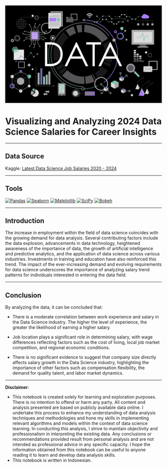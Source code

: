 ![Data Science Salary 2024](https://github.com/DarlyP/Data-Science-Salary-2024/blob/main/DataScience.jpg)

# Visualizing and Analyzing 2024 Data Science Salaries for Career Insights

---


## Data Source

Kaggle: [Latest Data Science Job Salaries 2020 - 2024](https://www.kaggle.com/datasets/saurabhbadole/latest-data-science-job-salaries-2024)

---

## Tools
[<img src="https://img.shields.io/badge/Pandas-150458?style=for-the-badge&logo=pandas&logoColor=white" alt="Pandas" />](https://pandas.pydata.org/)
[<img src="https://img.shields.io/badge/Seaborn-388E3C?style=for-the-badge&logo=seaborn&logoColor=white" alt="Seaborn" />](https://seaborn.pydata.org/)
[<img src="https://img.shields.io/badge/Matplotlib-3776AB?style=for-the-badge&logo=matplotlib&logoColor=white" alt="Matplotlib" />](https://matplotlib.org/)
[<img src="https://img.shields.io/badge/SciPy-8CAAE6?style=for-the-badge&logo=scipy&logoColor=white" alt="SciPy" />](https://www.scipy.org/)
[<img src="https://img.shields.io/badge/Bokeh-E1477E?style=for-the-badge&logo=bokeh&logoColor=white" alt="Bokeh" />](https://bokeh.org/)

---

## Introduction

The increase in employment within the field of data science coincides with the growing demand for data analysis. Several contributing factors include the data explosion, advancements in data technology, heightened awareness of the importance of data, the growth of artificial intelligence and predictive analytics, and the application of data science across various industries. Investments in training and education have also reinforced this trend. The impact of the ever-increasing demand and evolving requirements for data science underscores the importance of analyzing salary trend patterns for individuals interested in entering the data field.

---

## Conclusion

By analyzing the data, it can be concluded that:

- There is a moderate correlation between work experience and salary in the Data Science industry. The higher the level of experience, the greater the likelihood of earning a higher salary.

- Job location plays a significant role in determining salary, with wage differences reflecting factors such as the cost of living, local job market competition, and regional economic conditions.

- There is no significant evidence to suggest that company size directly affects salary growth in the Data Science industry, highlighting the importance of other factors such as compensation flexibility, the demand for quality talent, and labor market dynamics.

---

**Disclaimer**: 
- This notebook is created solely for learning and exploration purposes. There is no intention to offend or harm any party. All content and analysis presented are based on publicly available data online. I undertake this process to enhance my understanding of data analysis techniques and methodologies and hone my skills in implementing relevant algorithms and models within the context of data science learning. In conducting this analysis, I strive to maintain objectivity and professionalism in interpreting the existing data. Any conclusions or recommendations provided result from personal analysis and are not intended as professional advice in any specific capacity. I hope the information obtained from this notebook can be useful to anyone reading it to learn and develop data analysis skills.
- This notebook is written in Indonesian.
